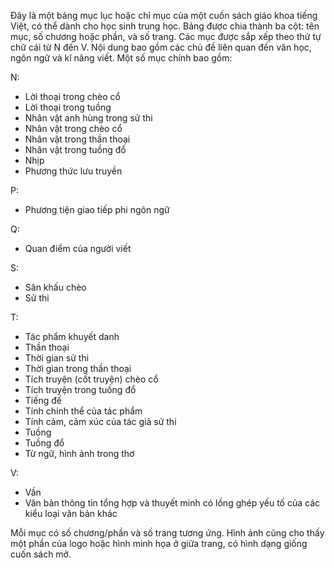 Đây là một bảng mục lục hoặc chỉ mục của một cuốn sách giáo khoa tiếng Việt, có thể dành cho học sinh trung học. Bảng được chia thành ba cột: tên mục, số chương hoặc phần, và số trang. Các mục được sắp xếp theo thứ tự chữ cái từ N đến V. Nội dung bao gồm các chủ đề liên quan đến văn học, ngôn ngữ và kĩ năng viết. Một số mục chính bao gồm:

N:
- Lời thoại trong chèo cổ
- Lời thoại trong tuồng
- Nhân vật anh hùng trong sử thi
- Nhân vật trong chèo cổ
- Nhân vật trong thần thoại
- Nhân vật trong tuồng đổ
- Nhịp
- Phương thức lưu truyền

P:
- Phương tiện giao tiếp phi ngôn ngữ

Q:
- Quan điểm của người viết

S:
- Sân khấu chèo
- Sử thi

T:
- Tác phẩm khuyết danh
- Thần thoại
- Thời gian sử thi
- Thời gian trong thần thoại
- Tích truyện (cốt truyện) chèo cổ
- Tích truyện trong tuồng đổ
- Tiếng đế
- Tính chính thể của tác phẩm
- Tính cảm, cảm xúc của tác giả sử thi
- Tuồng
- Tuồng đổ
- Từ ngữ, hình ảnh trong thơ

V:
- Vần
- Văn bản thông tin tổng hợp và thuyết minh có lồng ghép yếu tố của các kiểu loại văn bản khác

Mỗi mục có số chương/phần và số trang tương ứng. Hình ảnh cũng cho thấy một phần của logo hoặc hình minh họa ở giữa trang, có hình dạng giống cuốn sách mở.